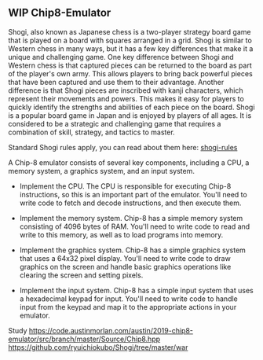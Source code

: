 ## WIP Chip8-Emulator

Shogi, also known as Japanese chess is a two-player strategy board game that is played on a board with squares arranged in a grid. Shogi is similar to Western chess in many ways, but it has a few key differences that make it a unique and challenging game.
One key difference between Shogi and Western chess is that captured pieces can be returned to the board as part of the player's own army. This allows players to bring back powerful pieces that have been captured and use them to their advantage.
Another difference is that Shogi pieces are inscribed with kanji characters, which represent their movements and powers. This makes it easy for players to quickly identify the strengths and abilities of each piece on the board.
Shogi is a popular board game in Japan and is enjoyed by players of all ages. It is considered to be a strategic and challenging game that requires a combination of skill, strategy, and tactics to master. 

Standard Shogi rules apply, you can read about them here: [shogi-rules](https://www.shogi.cz/en/rules)


A Chip-8 emulator consists of several key components, including a CPU, a memory system, a graphics system, and an input system. 

* Implement the CPU. The CPU is responsible for executing Chip-8 instructions, so this is an important part of the emulator. You'll need to write code to fetch and decode instructions, and then execute them.

* Implement the memory system. Chip-8 has a simple memory system consisting of 4096 bytes of RAM. You'll need to write code to read and write to this memory, as well as to load programs into memory.

* Implement the graphics system. Chip-8 has a simple graphics system that uses a 64x32 pixel display. You'll need to write code to draw graphics on the screen and handle basic graphics operations like clearing the screen and setting pixels.

* Implement the input system. Chip-8 has a simple input system that uses a hexadecimal keypad for input. You'll need to write code to handle input from the keypad and map it to the appropriate actions in your emulator.


Study
https://code.austinmorlan.com/austin/2019-chip8-emulator/src/branch/master/Source/Chip8.hpp
https://github.com/ryuichiokubo/Shogi/tree/master/war
